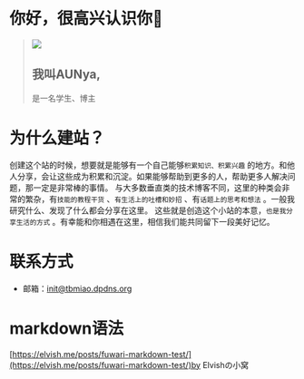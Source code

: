 # 你好，很高兴认识你👋
>![](/images/avatar.png)
> ## 我叫AUNya,
> 是一名学生、博主

# 为什么建站？
创建这个站的时候，想要就是能够有一个自己能够`积累知识、积累兴趣` 的地方。和他人分享，会让这些成为积累和沉淀。如果能够帮助到更多的人，帮助更多人解决问题，那一定是非常棒的事情。
与大多数垂直类的技术博客不同，这里的种类会非常的繁杂，有`技能的教程干货` 、`有生活上的吐槽和妙招` 、有`话题上的思考和想法` 。一般我研究什么、发现了什么都会分享在这里。
这些就是创造这个小站的本意，`也是我分享生活的方式` 。有幸能和你相遇在这里，相信我们能共同留下一段美好记忆。

# 联系方式
- 邮箱：<EMAIL>init@tbmiao.dpdns.org</EMAIL>

# markdown语法
[https://elvish.me/posts/fuwari-markdown-test/](https://elvish.me/posts/fuwari-markdown-test/)by Elvishの小窝